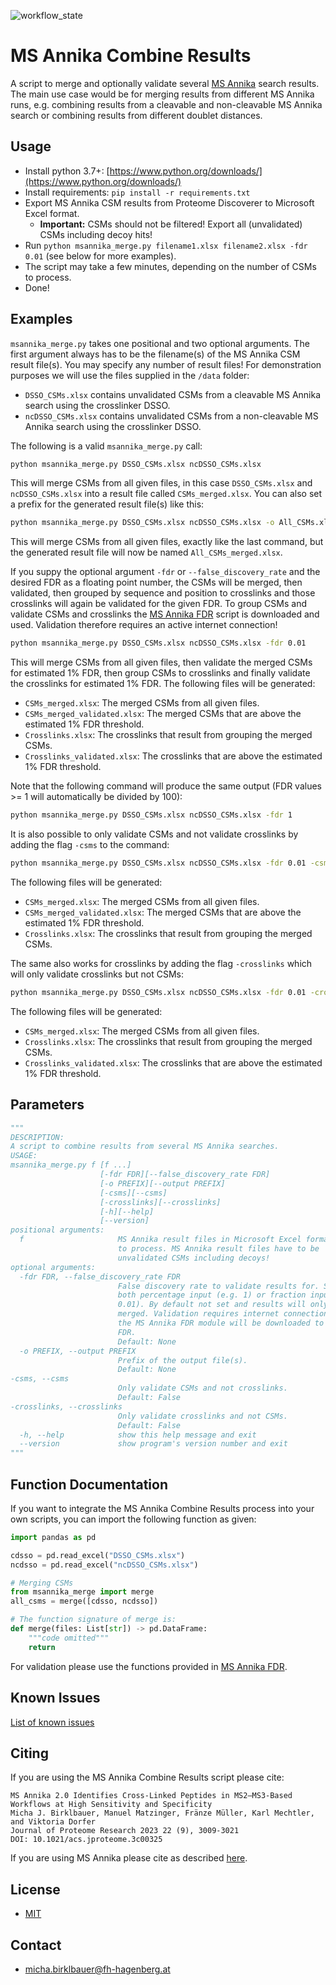 ![workflow_state](https://github.com/hgb-bin-proteomics/MSAnnika_Combine_Results/workflows/msannika_merge/badge.svg)

# MS Annika Combine Results

A script to merge and optionally validate several [MS Annika](https://github.com/hgb-bin-proteomics/MSAnnika)
search results. The main use case would be for merging results from different MS
Annika runs, e.g. combining results from a cleavable and non-cleavable MS Annika
search or combining results from different doublet distances.

## Usage

- Install python 3.7+: [https://www.python.org/downloads/](https://www.python.org/downloads/)
- Install requirements: `pip install -r requirements.txt`
- Export MS Annika CSM results from Proteome Discoverer to Microsoft Excel format.
  - **Important:** CSMs should not be filtered! Export all (unvalidated) CSMs including decoy hits!
- Run `python msannika_merge.py filename1.xlsx filename2.xlsx -fdr 0.01` (see below for more examples).
- The script may take a few minutes, depending on the number of CSMs to process.
- Done!

## Examples

`msannika_merge.py` takes one positional and two optional arguments. The first
argument always has to be the filename(s) of the MS Annika CSM result file(s).
You may specify any number of result files! For demonstration purposes we will
use the files supplied in the `/data` folder:
- `DSSO_CSMs.xlsx` contains unvalidated CSMs from a cleavable MS Annika search
using the crosslinker DSSO.
- `ncDSSO_CSMs.xlsx` contains unvalidated CSMs from a non-cleavable MS Annika
search using the crosslinker DSSO.

The following is a valid `msannika_merge.py` call:

```bash
python msannika_merge.py DSSO_CSMs.xlsx ncDSSO_CSMs.xlsx
```

This will merge CSMs from all given files, in this case `DSSO_CSMs.xlsx` and
`ncDSSO_CSMs.xlsx` into a result file called `CSMs_merged.xlsx`. You can also
set a prefix for the generated result file(s) like this:

```bash
python msannika_merge.py DSSO_CSMs.xlsx ncDSSO_CSMs.xlsx -o All_CSMs.xlsx
```

This will merge CSMs from all given files, exactly like the last command, but
the generated result file will now be named `All_CSMs_merged.xlsx`.

If you suppy the optional argument `-fdr` or `--false_discovery_rate` and the
desired FDR as a floating point number, the CSMs will be merged, then validated,
then grouped by sequence and position to crosslinks and those crosslinks will
again be validated for the given FDR. To group CSMs and validate CSMs and
crosslinks the [MS Annika FDR](https://github.com/hgb-bin-proteomics/MSAnnika_FDR)
script is downloaded and used. Validation therefore requires an active internet
connection!

```bash
python msannika_merge.py DSSO_CSMs.xlsx ncDSSO_CSMs.xlsx -fdr 0.01
```

This will merge CSMs from all given files, then validate the merged CSMs for
estimated 1% FDR, then group CSMs to crosslinks and finally validate the
crosslinks for estimated 1% FDR. The following files will be generated:
- `CSMs_merged.xlsx`: The merged CSMs from all given files.
- `CSMs_merged_validated.xlsx`: The merged CSMs that are above the estimated 1%
FDR threshold.
- `Crosslinks.xlsx`: The crosslinks that result from grouping the merged CSMs.
- `Crosslinks_validated.xlsx`: The crosslinks that are above the estimated 1%
FDR threshold.

Note that the following command will produce the same output (FDR values >= 1
will automatically be divided by 100):

```bash
python msannika_merge.py DSSO_CSMs.xlsx ncDSSO_CSMs.xlsx -fdr 1
```

It is also possible to only validate CSMs and not validate crosslinks by adding
the flag `-csms` to the command:

```bash
python msannika_merge.py DSSO_CSMs.xlsx ncDSSO_CSMs.xlsx -fdr 0.01 -csms
```

The following files will be generated:
- `CSMs_merged.xlsx`: The merged CSMs from all given files.
- `CSMs_merged_validated.xlsx`: The merged CSMs that are above the estimated 1%
FDR threshold.
- `Crosslinks.xlsx`: The crosslinks that result from grouping the merged CSMs.

The same also works for crosslinks by adding the flag `-crosslinks` which will
only validate crosslinks but not CSMs:

```bash
python msannika_merge.py DSSO_CSMs.xlsx ncDSSO_CSMs.xlsx -fdr 0.01 -crosslinks
```

The following files will be generated:
- `CSMs_merged.xlsx`: The merged CSMs from all given files.
- `Crosslinks.xlsx`: The crosslinks that result from grouping the merged CSMs.
- `Crosslinks_validated.xlsx`: The crosslinks that are above the estimated 1%
FDR threshold.

## Parameters

```python
"""
DESCRIPTION:
A script to combine results from several MS Annika searches.
USAGE:
msannika_merge.py f [f ...]
                    [-fdr FDR][--false_discovery_rate FDR]
                    [-o PREFIX][--output PREFIX]
                    [-csms][--csms]
                    [-crosslinks][--crosslinks]
                    [-h][--help]
                    [--version]
positional arguments:
  f                     MS Annika result files in Microsoft Excel format (.xlsx)
                        to process. MS Annika result files have to be
                        unvalidated CSMs including decoys!
optional arguments:
  -fdr FDR, --false_discovery_rate FDR
                        False discovery rate to validate results for. Supports
                        both percentage input (e.g. 1) or fraction input (e.g.
                        0.01). By default not set and results will only be
                        merged. Validation requires internet connection because
                        the MS Annika FDR module will be downloaded to calculate
                        FDR.
                        Default: None
  -o PREFIX, --output PREFIX
                        Prefix of the output file(s).
                        Default: None
-csms, --csms
                        Only validate CSMs and not crosslinks.
                        Default: False
-crosslinks, --crosslinks
                        Only validate crosslinks and not CSMs.
                        Default: False
  -h, --help            show this help message and exit
  --version             show program's version number and exit
"""
```

## Function Documentation

If you want to integrate the MS Annika Combine Results process into your own
scripts, you can import the following function as given:

```python
import pandas as pd

cdsso = pd.read_excel("DSSO_CSMs.xlsx")
ncdsso = pd.read_excel("ncDSSO_CSMs.xlsx")

# Merging CSMs
from msannika_merge import merge
all_csms = merge([cdsso, ncdsso])

# The function signature of merge is:
def merge(files: List[str]) -> pd.DataFrame:
    """code omitted"""
    return
```

For validation please use the functions provided in [MS Annika FDR](https://github.com/hgb-bin-proteomics/MSAnnika_FDR).

## Known Issues

[List of known issues](https://github.com/hgb-bin-proteomics/MSAnnika_Combine_Results/issues)

## Citing

If you are using the MS Annika Combine Results script please cite:
```
MS Annika 2.0 Identifies Cross-Linked Peptides in MS2–MS3-Based Workflows at High Sensitivity and Specificity
Micha J. Birklbauer, Manuel Matzinger, Fränze Müller, Karl Mechtler, and Viktoria Dorfer
Journal of Proteome Research 2023 22 (9), 3009-3021
DOI: 10.1021/acs.jproteome.3c00325
```

If you are using MS Annika please cite as described [here](https://github.com/hgb-bin-proteomics/MSAnnika?tab=readme-ov-file#citing).

## License

- [MIT](https://github.com/hgb-bin-proteomics/MSAnnika_Combine_Results/blob/master/LICENSE)

## Contact

- [micha.birklbauer@fh-hagenberg.at](mailto:micha.birklbauer@fh-hagenberg.at)
